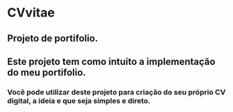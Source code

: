 # CVvitae

## Projeto de portifolio.

## Este projeto tem como intuito a implementação do meu portifolio.

### Você pode utilizar deste projeto para criação do seu próprio CV digital, a ideia e que seja simples e direto.

